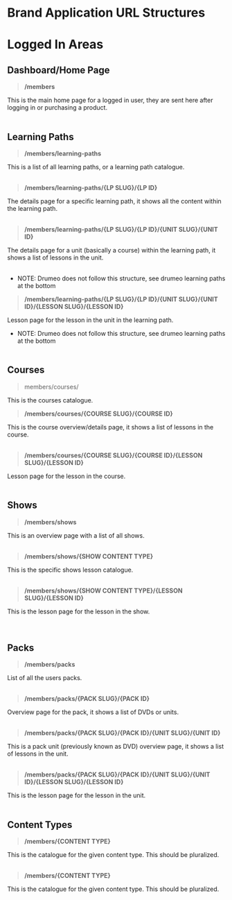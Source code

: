 # Brand Application URL Structures

# Logged In Areas

## Dashboard/Home Page
> **/members**

This is the main home page for a logged in user, they are sent here after logging in or purchasing a product.
</br></br>

## Learning Paths

> **/members/learning-paths**

This is a list of all learning paths, or a learning path catalogue.
</br></br>

> **/members/learning-paths/{LP SLUG}/{LP ID}**

The details page for a specific learning path, it shows all the content within the learning path.
</br></br>

> **/members/learning-paths/{LP SLUG}/{LP ID}/{UNIT SLUG}/{UNIT ID}**

The details page for a unit (basically a course) within the learning path, it shows a list of lessons in the unit.
</br></br>

* NOTE: Drumeo does not follow this structure, see drumeo learning paths at the bottom

> **/members/learning-paths/{LP SLUG}/{LP ID}/{UNIT SLUG}/{UNIT ID}/{LESSON SLUG}/{LESSON ID}**

Lesson page for the lesson in the unit in the learning path.

* NOTE: Drumeo does not follow this structure, see drumeo learning paths at the bottom
</br></br>

## Courses
> members/courses/

This is the courses catalogue.

> **/members/courses/{COURSE SLUG}/{COURSE ID}**

This is the course overview/details page, it shows a list of lessons in the course.
</br></br>

> **/members/courses/{COURSE SLUG}/{COURSE ID}/{LESSON SLUG}/{LESSON ID}**

Lesson page for the lesson in the course.
</br></br>

## Shows

> **/members/shows**

This is an overview page with a list of all shows.
</br></br>

> **/members/shows/{SHOW CONTENT TYPE}**

This is the specific shows lesson catalogue.
</br></br>

> **/members/shows/{SHOW CONTENT TYPE}/{LESSON SLUG}/{LESSON ID}**

This is the lesson page for the lesson in the show. </br>
</br></br>

## Packs

> **/members/packs**

List of all the users packs.
</br></br>

> **/members/packs/{PACK SLUG}/{PACK ID}**

Overview page for the pack, it shows a list of DVDs or units.
</br></br>

> **/members/packs/{PACK SLUG}/{PACK ID}/{UNIT SLUG}/{UNIT ID}**

This is a pack unit (previously known as DVD) overview page, it shows a list of lessons in the unit.
</br></br>

> **/members/packs/{PACK SLUG}/{PACK ID}/{UNIT SLUG}/{UNIT ID}/{LESSON SLUG}/{LESSON ID}**

This is the lesson page for the lesson in the unit.
</br></br>

## Content Types

> **/members/{CONTENT TYPE}**

This is the catalogue for the given content type. This should be pluralized.
</br></br>

> **/members/{CONTENT TYPE}**

This is the catalogue for the given content type. This should be pluralized.</br></br>